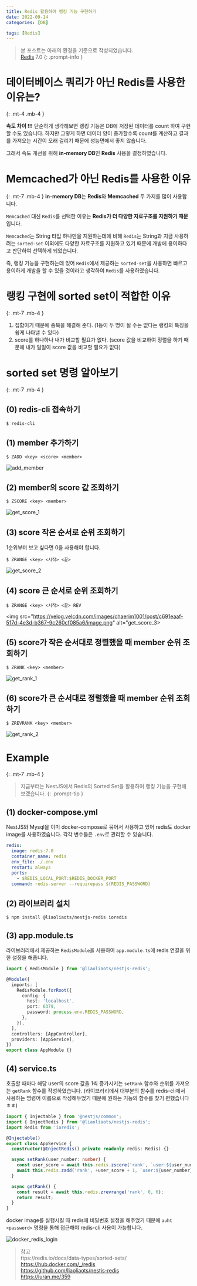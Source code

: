 ```yaml
---
title: Redis 활용하여 랭킹 기능 구현하기
date: 2022-09-14
categories: [DB]

tags: [Redis]
---
```


> 본 포스트는 아래의 환경을 기준으로 작성되었습니다. <br>
> [Redis](https://redis.io/download/) 7.0 
 {: .prompt-info }

# 데이터베이스 쿼리가 아닌 Redis를 사용한 이유는?
{: .mt-4 .mb-4 }

**속도 차이 !!!**
단순하게 생각해보면 랭킹 기능은 DB에 저장된 데이터를 count 하여 구현할 수도 있습니다. 하지만 그렇게 하면 데이터 양이 증가할수록 count를 계산하고 결과를 가져오는 시간이 오래 걸리기 때문에 성능면에서 좋지 않습니다.

그래서 속도 개선을 위해 **in-memory DB**인 **Redis** 사용을 결정하였습니다.

# Memcached가 아닌 Redis를 사용한 이유
{: .mt-7 .mb-4 }
**in-memory DB**는 **Redis**와 **Memcached** 두 가지를 많이 사용합니다.

`Memcached` 대신 `Redis`를 선택한 이유는 **Redis가 더 다양한 자료구조를 지원하기 때문**입니다.

`Memcached`는 String 타입 하나만을 지원하는데에 비해 `Redis`는 String과 지금 사용하려는 `sorted-set` 이외에도 다양한 자료구조를 지원하고 있기 때문에 개발에 용이하다고 판단하여 선택하게 되었습니다.

즉, 랭킹 기능을 구현하는데 있어 `Redis`에서 제공하는 `sorted-set`을 사용하면 빠르고 용이하게 개발을 할 수 있을 것이라고 생각하여 `Redis`를 사용하였습니다.

# 랭킹 구현에 sorted set이 적합한 이유
{: .mt-7 .mb-4 }
1. 집합이기 때문에 중복을 해결해 준다. (1등이 두 명이 될 수는 없다는 랭킹의 특징을 쉽게 나타낼 수 있다)
2. score를 하나하나 내가 비교할 필요가 없다. (score 값을 비교하여 정렬을 하기 때문에 내가 일일이 score 값을 비교할 필요가 없다)


# sorted set 명령 알아보기
{: .mt-7 .mb-4 }
## (0) redis-cli 접속하기
```console
$ redis-cli
```
## (1) member 추가하기
```console
$ ZADD <key> <score> <member>
```

<img src="https://velog.velcdn.com/images/chaerim1001/post/039c066d-b68c-45b7-9613-cd4b255b8afb/image.png" alt="add_member">

## (2) member의 score 값 조회하기
```console
$ ZSCORE <key> <member>
```

<img src="https://velog.velcdn.com/images/chaerim1001/post/eee28bb4-ab61-4ac4-84ff-7b486e237cd7/image.png" alt="get_score_1">

## (3) score 작은 순서로 순위 조회하기
1순위부터 보고 싶다면 0을 사용해야 합니다.
```console
$ ZRANGE <key> <시작> <끝>
```

<img src="https://velog.velcdn.com/images/chaerim1001/post/29181690-241b-47ae-aaa6-7b83142c7aad/image.png"  alt="get_score_2">

## (4) score 큰 순서로 순위 조회하기
```console
$ ZRANGE <key> <시작> <끝> REV
```

<img src="https://velog.velcdn.com/images/chaerim1001/post/c691eaaf-517d-4e3d-b367-9c260cf085a6/image.png" alt="get_score_3>

## (5) score가 작은 순서대로 정렬했을 때 member 순위 조회하기
```console
$ ZRANK <key> <member>
```

<img src="https://velog.velcdn.com/images/chaerim1001/post/c4cc556f-7c01-477c-8e2b-fa1c7e919b32/image.png" alt="get_rank_1">

## (6) score가 큰 순서대로 정렬했을 때 member 순위 조회하기
```console
$ ZREVRANK <key> <member>
```

<img src="https://velog.velcdn.com/images/chaerim1001/post/69ffea0a-4b80-4083-b326-cf6a4f0f6c79/image.png" alt="get_rank_2">


# Example 
{: .mt-7 .mb-4 }
> 지금부터는 NestJS에서 Redis의 Sorted Set을 활용하여 랭킹 기능을 구현해 보겠습니다.
{: .prompt-tip }

## (1) docker-compose.yml
NestJS와 Mysql을 이미 docker-compose로 묶어서 사용하고 있어 redis도 docker image를 사용하였습니다.
각각 변수들은 `.env`로 관리할 수 있습니다.

```yml
redis:
  image: redis:7.0
  container_name: redis
  env_file: ./.env
  restart: always
  ports:
    - $REDIS_LOCAL_PORT:$REDIS_DOCKER_PORT
  command: redis-server --requirepass ${REDIS_PASSWORD}
```

## (2) 라이브러리 설치
```console
$ npm install @liaoliaots/nestjs-redis ioredis
```

## (3) app.module.ts
라이브러리에서 제공하는 `RedisModule`을 사용하여 `app.module.ts`에 redis 연결을 위한 설정을 해줍니다.
```typescript
import { RedisModule } from '@liaoliaots/nestjs-redis';

@Module({
  imports: [
    RedisModule.forRoot({
      config: {
        host: 'localhost',
        port: 6379,
        password: process.env.REDIS_PASSWORD,
      },
    }),
  ],
  controllers: [AppController],
  providers: [AppService],
})
export class AppModule {}
```

## (4) service.ts
호출할 때마다 해당 user의 score 값을 1씩 증가시키는 `setRank` 함수와 순위를 가져오는 `getRank` 함수를 작성하였습니다. (라이브러리에서 대부분의 함수를 redis-cli에서 사용하는 명령어 이름으로 작성해두었기 때문에 원하는 기능의 함수를 찾기 편했습니다 ㅎㅎ)

```typescript
import { Injectable } from '@nestjs/common';
import { InjectRedis } from '@liaoliaots/nestjs-redis';
import Redis from 'ioredis';

@Injectable()
export class AppService {
  constructor(@InjectRedis() private readonly redis: Redis) {}

  async setRank(user_number: number) {
    const user_score = await this.redis.zscore('rank', `user:${user_number}`);
    await this.redis.zadd('rank', +user_score + 1, `user:${user_number}`);
  }

  async getRank() {
    const result = await this.redis.zrevrange('rank', 0, 6);
    return result;
  }
}
```

docker image를 실행시킬 때 redis에 비밀번호 설정을 해주었기 때문에 `auht <password>` 명령을 통해 접근해야 redis-cli 사용이 가능합니다.

<img src="https://velog.velcdn.com/images/chaerim1001/post/24ca874f-7e54-4085-a5fc-c6098dfc911e/image.png" alt="docker_redis_login">


> 참고 <br>
> ttps://redis.io/docs/data-types/sorted-sets/ <br>
> https://hub.docker.com/_/redis <br>
> https://github.com/liaoliaots/nestjs-redis <br>
> https://luran.me/359 <br>